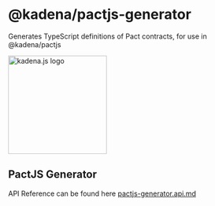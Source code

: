 <!-- genericHeader start -->

# @kadena/pactjs-generator

Generates TypeScript definitions of Pact contracts, for use in @kadena/pactjs

<picture>
  <source srcset="https://raw.githubusercontent.com/kadena-community/kadena.js/main/common/images/Kadena.JS_logo-white.png" media="(prefers-color-scheme: dark)"/>
  <img src="https://raw.githubusercontent.com/kadena-community/kadena.js/main/common/images/Kadena.JS_logo-black.png" width="200" alt="kadena.js logo" />
</picture>

<!-- genericHeader end -->

## PactJS Generator

API Reference can be found here [pactjs-generator.api.md][1]

[1]: https://github.com/kadena-community/kadena.js/tree/main/packages/libs/pactjs-generator/etc/pactjs-generator.api.md
